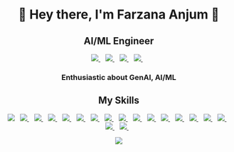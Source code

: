 <h1 align='center'>
  👋 Hey there, I'm Farzana Anjum 👋
</h1>

<p align='center'>
  <h2 align='center'> AI/ML Engineer </h2>
</p>

<p align='center'>
  
  <a href="https://www.linkedin.com/in/farzana-anjum-330613140/">
    <img src="https://img.shields.io/badge/linkedin-%230077B5.svg?&style=for-the-badge&logo=linkedin&logoColor=white" />
  </a>&nbsp;&nbsp;
  <a href="https://www.kaggle.com/farzana1/">
    <img src="https://img.shields.io/badge/Kaggle-20BEFF?style=for-the-badge&logo=Kaggle&logoColor=white" />        
  </a>&nbsp;&nbsp;
  <a href="https://stackoverflow.com/users/10503224/farzana-anjum/">
    <img src="https://img.shields.io/badge/Stack_Overflow-FE7A16?style=for-the-badge&logo=stack-overflow&logoColor=white" />        
  </a>&nbsp;&nbsp;
   <a href="https://twitter.com/FarzanaAnjum14/">
    <img src="https://img.shields.io/badge/Twitter-1DA1F2?style=for-the-badge&logo=twitter&logoColor=white" />        
  </a>&nbsp;&nbsp;
  
 
 
</p>

<h3 align='center'>
Enthusiastic about GenAI, AI/ML
</h3>


<h2 align='center'> My Skills </h2>

<p align='center'>
  <a href="https://www.python.org/"><img src="https://img.shields.io/badge/Python-FFD43B?style=for-the-badge&logo=python&logoColor=darkgreen" /></a>&nbsp;&nbsp;
   <a href="https://www.tensorflow.org/"><img src="https://img.shields.io/badge/TensorFlow-FF6F00?style=for-the-badge&logo=TensorFlow&logoColor=white" />
  </a>&nbsp;&nbsp;
    <a href="https://keras.io/"><img src="https://img.shields.io/badge/Keras-D00000?style=for-the-badge&logo=Keras&logoColor=white" />
  </a>&nbsp;&nbsp;
    <a href="https://pytorch.org/"><img src="https://img.shields.io/badge/PyTorch-EE4C2C?style=for-the-badge&logo=PyTorch&logoColor=white" />
  </a>&nbsp;&nbsp;
    <a href="https://numpy.org/"><img src="https://img.shields.io/badge/Numpy-777BB4?style=for-the-badge&logo=numpy&logoColor=white"/>
  </a>&nbsp;&nbsp;
   <a href="https://pandas.pydata.org/"><img src="https://img.shields.io/badge/Pandas-2C2D72?style=for-the-badge&logo=pandas&logoColor=white"/>
  </a>&nbsp;&nbsp;
   <a href="https://plotly.com/"><img src="https://img.shields.io/badge/Plotly-239120?style=for-the-badge&logo=plotly&logoColor=white"/>
  </a>&nbsp;&nbsp;
   <a href="https://scikit-learn.org/stable/"><img src="https://img.shields.io/badge/scikit_learn-F7931E?style=for-the-badge&logo=scikit-learn&logoColor=white"/>
  </a>&nbsp;&nbsp;
   <a href="https://github.com/"><img src=" https://img.shields.io/badge/GitHub-100000?style=for-the-badge&logo=github&logoColor=white"/>
  </a>&nbsp;&nbsp;
   <a href="https://www.scipy.org/"><img src="https://img.shields.io/badge/SciPy-654FF0?style=for-the-badge&logo=SciPy&logoColor=white"/>
  </a>&nbsp;&nbsp;
   <a href="https://www.anaconda.com//"><img src="https://img.shields.io/badge/conda-342B029.svg?&style=for-the-badge&logo=anaconda&logoColor=white"/>
  </a>&nbsp;&nbsp;
   <a href="https://jupyter.org/"><img src="https://img.shields.io/badge/Jupyter-F37626.svg?&style=for-the-badge&logo=Jupyter&logoColor=white"/>
  </a>&nbsp;&nbsp;
   <a href="https://redis.io/"><img src="https://img.shields.io/badge/redis-CC0000.svg?&style=for-the-badge&logo=redis&logoColor=whit"/>
  </a>&nbsp;&nbsp;
    <a href="https://colab.research.google.comg/"><img src="https://img.shields.io/badge/Colab-F9AB00?style=for-the-badge&logo=googlecolab&color=525252"/>
  </a>&nbsp;&nbsp;
    <a href="https://www.jetbrains.com/pycharm/"><img src="https://img.shields.io/badge/PyCharm-000000.svg?&style=for-the-badge&logo=PyCharm&logoColor=white"/>
  </a>&nbsp;&nbsp;
   <a href="https://www.spyder-ide.org/"><img src="https://img.shields.io/badge/Spyder%20Ide-FF0000?style=for-the-badge&logo=spyder%20ide&logoColor=white"/>
  </a>&nbsp;&nbsp;
   <a href="https://www.linux.org/"><img src="https://img.shields.io/badge/Linux-FCC624?style=for-the-badge&logo=linux&logoColor=black"/>
  </a>&nbsp;&nbsp;
  <a href="https://www.nvidia.com/en-in/"><img src="https://img.shields.io/badge/NVIDIA-GTX1660-76B900?style=for-the-badge&logo=nvidia&logoColor=white"/>
  </a>&nbsp;&nbsp;
</p>


 
 
    
<p>
  
  
</p>
  
<p>
 
</p>
  
<p>
  
</p>

<p>
  
</p>


<p align='center'>
  <a href="#"><img src="https://user-images.githubusercontent.com/30755050/166115018-96455fd7-a8cd-4c7d-b343-8fda68784d5a.gif"></a>
</p>
   
